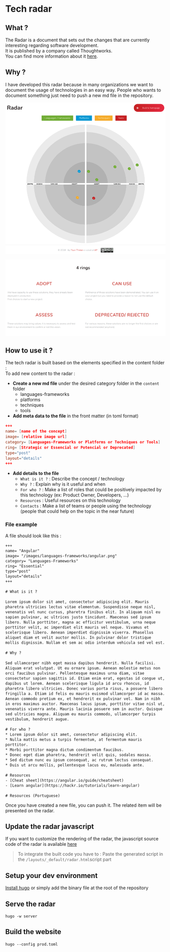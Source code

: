 # Tech radar


## What ?

The Radar is a document that sets out the changes that are currently interesting regarding software development.  
It is published by a company called Thoughtworks.  
You can find more information about it [here](https://www.thoughtworks.com/radar/faq).

## Why ?

I have developed this radar because in many organizations we want to document the usage of technologies in an easy way.
People who wants to document something just need to push a new md file in the repository.

![tech-radar](static/images/preview.png)

![tech-radar](/static/images/preview-rings.png)

## How to use it ?

The tech radar is built based on the elements specified in the content folder :  
To add new content to the radar :  
* **Create a new md file** under the desired category folder in the `content` folder
    * languages-frameworks
    * platforms
    * techniques
    * tools
* **Add meta data to the file** in the front matter (in toml format)
```toml
+++
name= [name of the concept]
image= [relative image url]
category= [Languages-Frameworks or Platforms or Techniques or Tools]
ring= [Strategic or Essencial or Potencial or Deprecated]
type="post"
layout="details"
+++
```
* **Add details to the file**
    * `What is it ?` : Describe the concept / technology
    * `Why ?` : Explain why is it useful and when
    * `For who ?` : Make a list of roles that could be positively impacted by this technology (ex: Product Owner, Developers, ...)
    * `Resources` : Useful resources on this technology
    * `Contacts` : Make a list of teams or people using the technology (people that could help on the topic in the near future)

### File example
A file should look like this :
```
+++
name= "Angular"
image= "/images/languages-frameworks/angular.png"
category= "Languages-Frameworks"
ring= "Essential"
type="post"
layout="details"
+++

# What is it ?

Lorem ipsum dolor sit amet, consectetur adipiscing elit. Mauris pharetra ultricies lectus vitae elementum. Suspendisse neque nisl, venenatis vel nunc cursus, pharetra finibus elit. In aliquam nisl eu sapien pulvinar, ac ultrices justo tincidunt. Maecenas sed ipsum libero. Nulla porttitor, magna ac efficitur vestibulum, urna neque porttitor velit, ac imperdiet elit mauris vel neque. Vivamus et scelerisque libero. Aenean imperdiet dignissim viverra. Phasellus aliquet diam et velit auctor mollis. In pulvinar dolor tristique mollis dignissim. Nullam et sem ac odio interdum vehicula sed vel est.

# Why ?

Sed ullamcorper nibh eget massa dapibus hendrerit. Nulla facilisi. Aliquam erat volutpat. Ut eu ornare ipsum. Aenean molestie metus non orci faucibus pulvinar. Pellentesque maximus urna diam, vitae consectetur sapien sagittis id. Etiam enim erat, egestas id congue ut, dapibus ut lorem. Aenean scelerisque ligula id arcu rhoncus, id pharetra libero ultricies. Donec varius porta risus, a posuere libero fringilla a. Etiam id felis eu mauris euismod ullamcorper id ac massa. Aenean commodo pretium ex, et hendrerit ex pulvinar vel. Nam in nibh in eros maximus auctor. Maecenas lacus ipsum, porttitor vitae nisl ut, venenatis viverra ante. Mauris lacinia posuere sem in auctor. Quisque sed ultricies magna. Aliquam eu mauris commodo, ullamcorper turpis vestibulum, hendrerit augue.

# For who ?
* Lorem ipsum dolor sit amet, consectetur adipiscing elit.
* Nulla mattis metus a turpis fermentum, at fermentum mauris porttitor.
* Morbi porttitor magna dictum condimentum faucibus.
* Donec eget diam pharetra, hendrerit velit quis, sodales massa.
* Sed dictum nunc eu ipsum consequat, ac rutrum lectus consequat.
* Duis ut arcu mollis, pellentesque lacus eu, malesuada ante.

# Resources
- [Cheat sheet](https://angular.io/guide/cheatsheet)
- [Learn angular](https://hackr.io/tutorials/learn-angular)

# Resources (Portuguese)
```

Once you have created a new file, you can push it.
The related item will be presented on the radar.

## Update the radar javascript
If you want to customize the rendering of the radar, the javascript source code of the radar is available [here](https://github.com/agilepartner/tech-radar-js)

> To integrate the built code you have to : 
Paste the generated script in the `/layouts/_default/radar.html`script part

## Setup your dev environment
[Install hugo](https://gohugo.io/getting-started/installing/) or simply add the binary file at the root of the repository

## Serve the radar
```
hugo -w server
```

## Build the website
```
hugo --config prod.toml
```